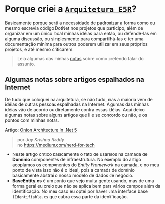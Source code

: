 # Porque criei a [`Arquitetura E5R`][e5r]?

Basicamente porque senti a necessidade de padronizar a forma como eu mesmo escrevia
código DotNet nos projetos que participo, além de organizar em um único local minhas
idéias para então, ou defendê-las em alguma discussão, ou simplesmente para compartilhá-las
e ter uma documentação mínima para outros poderem utilizar em seus próprios projetos,
e até mesmo criticarem.

> Leia algumas das minhas [notas](NOTAS.md) sobre como pretendo falar do assunto.

## Algumas notas sobre artigos espalhados na Internet

De tudo que coloquei na arquitetura, se não tudo, mas a maioria vem de idéias de outras
pessoas espalhadas na Internet. Algumas das minhas idéias vão de acordo ou diretamente
contra essas idéias. Aqui deixo algumas notas sobre alguns artigos que li e se
concordo ou não, e os pontos com minhas notas.

Artigo: [Onion Architecture In .Net 5](https://medium.com/nerd-for-tech/onion-architecture-in-net-5-deb04efe9df0)
> por *Jay Krishna Reddy* <br />
> no https://medium.com/nerd-for-tech

* Neste artigo critico basicamente o fato de usarmos na camada de **Domínio** componentes de
infraestrutura. No exemplo do artigo acoplamos os componentes do *Entity Framework* na camada,
e no meu ponto de vista isso não é o ideal, pois a camada de domínio basicamente abstrai o
nosso modelo de dados de negócio.
* **BaseEntity.cs** é um ponto que vejo muita gente usando, mas de uma forma geral eu creio que
  não se aplica bem para vários campos além da identificação. No meu caso eu optei por haver uma
  interface base `IIdentifiable.cs` que cubra essa parte da identificação.

[e5r]: https://github.com/e5r/e5r.architecture
